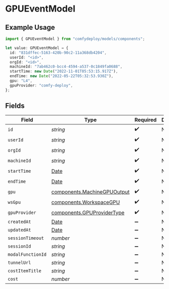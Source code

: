 # GPUEventModel

## Example Usage

```typescript
import { GPUEventModel } from "comfydeploy/models/components";

let value: GPUEventModel = {
  id: "831dffec-5163-420b-90c2-11a368db4204",
  userId: "<id>",
  orgId: "<id>",
  machineId: "7ab462c0-bcc4-4594-a537-0c1849fa0688",
  startTime: new Date("2022-11-01T05:53:15.917Z"),
  endTime: new Date("2022-05-22T05:32:53.930Z"),
  gpu: "L4",
  gpuProvider: "comfy-deploy",
};
```

## Fields

| Field                                                                                         | Type                                                                                          | Required                                                                                      | Description                                                                                   |
| --------------------------------------------------------------------------------------------- | --------------------------------------------------------------------------------------------- | --------------------------------------------------------------------------------------------- | --------------------------------------------------------------------------------------------- |
| `id`                                                                                          | *string*                                                                                      | :heavy_check_mark:                                                                            | N/A                                                                                           |
| `userId`                                                                                      | *string*                                                                                      | :heavy_check_mark:                                                                            | N/A                                                                                           |
| `orgId`                                                                                       | *string*                                                                                      | :heavy_check_mark:                                                                            | N/A                                                                                           |
| `machineId`                                                                                   | *string*                                                                                      | :heavy_check_mark:                                                                            | N/A                                                                                           |
| `startTime`                                                                                   | [Date](https://developer.mozilla.org/en-US/docs/Web/JavaScript/Reference/Global_Objects/Date) | :heavy_check_mark:                                                                            | N/A                                                                                           |
| `endTime`                                                                                     | [Date](https://developer.mozilla.org/en-US/docs/Web/JavaScript/Reference/Global_Objects/Date) | :heavy_check_mark:                                                                            | N/A                                                                                           |
| `gpu`                                                                                         | [components.MachineGPUOutput](../../models/components/machinegpuoutput.md)                    | :heavy_check_mark:                                                                            | N/A                                                                                           |
| `wsGpu`                                                                                       | [components.WorkspaceGPU](../../models/components/workspacegpu.md)                            | :heavy_check_mark:                                                                            | N/A                                                                                           |
| `gpuProvider`                                                                                 | [components.GPUProviderType](../../models/components/gpuprovidertype.md)                      | :heavy_check_mark:                                                                            | N/A                                                                                           |
| `createdAt`                                                                                   | [Date](https://developer.mozilla.org/en-US/docs/Web/JavaScript/Reference/Global_Objects/Date) | :heavy_minus_sign:                                                                            | N/A                                                                                           |
| `updatedAt`                                                                                   | [Date](https://developer.mozilla.org/en-US/docs/Web/JavaScript/Reference/Global_Objects/Date) | :heavy_minus_sign:                                                                            | N/A                                                                                           |
| `sessionTimeout`                                                                              | *number*                                                                                      | :heavy_minus_sign:                                                                            | N/A                                                                                           |
| `sessionId`                                                                                   | *string*                                                                                      | :heavy_minus_sign:                                                                            | N/A                                                                                           |
| `modalFunctionId`                                                                             | *string*                                                                                      | :heavy_minus_sign:                                                                            | N/A                                                                                           |
| `tunnelUrl`                                                                                   | *string*                                                                                      | :heavy_minus_sign:                                                                            | N/A                                                                                           |
| `costItemTitle`                                                                               | *string*                                                                                      | :heavy_minus_sign:                                                                            | N/A                                                                                           |
| `cost`                                                                                        | *number*                                                                                      | :heavy_minus_sign:                                                                            | N/A                                                                                           |